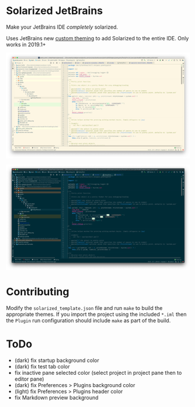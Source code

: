 # Solarized JetBrains

Make your JetBrains IDE _completely_ solarized. 

Uses JetBrains new [custom theming](https://blog.jetbrains.com/idea/2019/03/brighten-up-your-day-add-color-to-intellij-idea/) to
add Solarized to the entire IDE. Only works in 2019.1+

![Image showing what Solarized Light mode looks like](images/light_example.png)

![Image showing what Solarized Dark mode looks like](images/dark_example.png)

# Contributing

Modify the `solarized_template.json` file and run `make` to build the appropriate themes. 
If you import the project using the included `*.iml` then the `Plugin` run configuration 
should include `make` as part of the build. 

# ToDo

* (dark) fix startup background color
* (dark) fix test tab color
* fix inactive pane selected color (select project in project pane then to editor pane)
* (dark) fix Preferences > Plugins background color
* (light) fix Preferences > Plugins header color
* fix Markdown preview background
